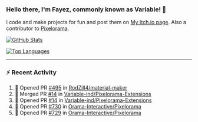 ### Hello there, I'm Fayez, commonly known as Variable! 👋
I code and make projects for fun and post them on [My Itch.io page](https://variable-industries.itch.io/). Also a contributor to [Pixelorama](https://github.com/Orama-Interactive/Pixelorama).

[![GitHub Stats](https://github-readme-stats.vercel.app/api/?username=Variable-ind&show_icons=true&theme=merko)](https://github.com/anuraghazra/github-readme-stats)

[![Top Languages](https://github-readme-stats.vercel.app/api/top-langs/?username=Variable-ind&layout=compact&theme=merko)](https://github.com/anuraghazra/github-readme-stats)

---

### :zap: Recent Activity

<!--START_SECTION:activity-->
1. 💪 Opened PR [#495](https://github.com/RodZill4/material-maker/pull/495) in [RodZill4/material-maker](https://github.com/RodZill4/material-maker)
2. 🎉 Merged PR [#14](https://github.com/Variable-ind/Pixelorama-Extensions/pull/14) in [Variable-ind/Pixelorama-Extensions](https://github.com/Variable-ind/Pixelorama-Extensions)
3. 💪 Opened PR [#14](https://github.com/Variable-ind/Pixelorama-Extensions/pull/14) in [Variable-ind/Pixelorama-Extensions](https://github.com/Variable-ind/Pixelorama-Extensions)
4. 💪 Opened PR [#730](https://github.com/Orama-Interactive/Pixelorama/pull/730) in [Orama-Interactive/Pixelorama](https://github.com/Orama-Interactive/Pixelorama)
5. 💪 Opened PR [#729](https://github.com/Orama-Interactive/Pixelorama/pull/729) in [Orama-Interactive/Pixelorama](https://github.com/Orama-Interactive/Pixelorama)
<!--END_SECTION:activity-->

<!--
**Variable-ind/Variable-ind** is a ✨ _special_ ✨ repository because its `README.md` (this file) appears on your GitHub profile.

Here are some ideas to get you started:
- 🌱 I’m currently studying at ...
- 🔭 I’m currently working on ...
- 👯 I’m looking to collaborate on ...
- 🤔 I’m looking for help with ...
- 💬 Ask me about ...
- 📫 How to reach me: ...
- ⚡ Fun fact: ...
-->
